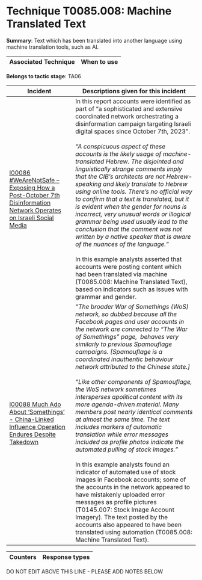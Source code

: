 # Technique T0085.008: Machine Translated Text

**Summary**: Text which has been translated into another language using machine translation tools, such as AI.


| Associated Technique | When to use |
| --------- | ------------------------- |


**Belongs to tactic stage**: TA06


| Incident | Descriptions given for this incident |
| -------- | -------------------- |
| [I00086 #WeAreNotSafe – Exposing How a Post-October 7th Disinformation Network Operates on Israeli Social Media](../../generated_pages/incidents/I00086.md) | In this report accounts were identified as part of “a sophisticated and extensive coordinated network orchestrating a disinformation campaign targeting Israeli digital spaces since October 7th, 2023”.<br><br><i>“A conspicuous aspect of these accounts is the likely usage of machine-translated Hebrew. The disjointed and linguistically strange comments imply that the CIB’s architects are not Hebrew-speaking and likely translate to Hebrew using online tools. There’s no official way to confirm that a text is translated, but it is evident when the gender for nouns is incorrect, very unusual words or illogical grammar being used usually lead to the conclusion that the comment was not written by a native speaker that is aware of the nuances of the language.”</i><br><br>In this example analysts asserted that accounts were posting content which had been translated via machine (T0085.008: Machine Translated Text), based on indicators such as issues with grammar and gender. |
| [I00088 Much Ado About ‘Somethings’ - China-Linked Influence Operation Endures Despite Takedown](../../generated_pages/incidents/I00088.md) | <i>“The broader War of Somethings (WoS) network, so dubbed because all the Facebook pages and user accounts in the network are connected to “The War of Somethings” page,  behaves very similarly to previous Spamouflage campaigns. [Spamouflage is a coordinated inauthentic behaviour network attributed to the Chinese state.]<br><br> “Like other components of Spamouflage, the WoS network sometimes intersperses apolitical content with its more agenda-driven material. Many members post nearly identical comments at almost the same time. The text includes markers of automatic translation while error messages included as profile photos indicate the automated pulling of stock images.”</i><br><br> In this example analysts found an indicator of automated use of stock images in Facebook accounts; some of the accounts in the network appeared to have mistakenly uploaded error messages as profile pictures (T0145.007: Stock Image Account Imagery). The text posted by the accounts also appeared to have been translated using automation (T0085.008: Machine Translated Text). |



| Counters | Response types |
| -------- | -------------- |


DO NOT EDIT ABOVE THIS LINE - PLEASE ADD NOTES BELOW
